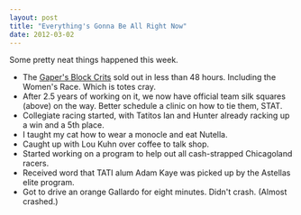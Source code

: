 ```yaml
---
layout: post
title: "Everything's Gonna Be All Right Now"
date: 2012-03-02
---
```


Some pretty neat things happened this week.

- The [Gaper's Block Crits](https://www.bikereg.com/Net/15540) sold out in less than 48 hours. Including the Women's Race. Which is totes cray.
- After 2.5 years of working on it, we now have official team silk squares (above) on the way. Better schedule a clinic on how to tie them, STAT.
- Collegiate racing started, with Tatitos Ian and Hunter already racking up a win and a 5th place.
- I taught my cat how to wear a monocle and eat Nutella.
- Caught up with Lou Kuhn over coffee to talk shop.
- Started working on a program to help out all cash-strapped Chicagoland racers.
- Received word that TATI alum Adam Kaye was picked up by the Astellas elite program.
- Got to drive an orange Gallardo for eight minutes. Didn't crash. (Almost crashed.)
